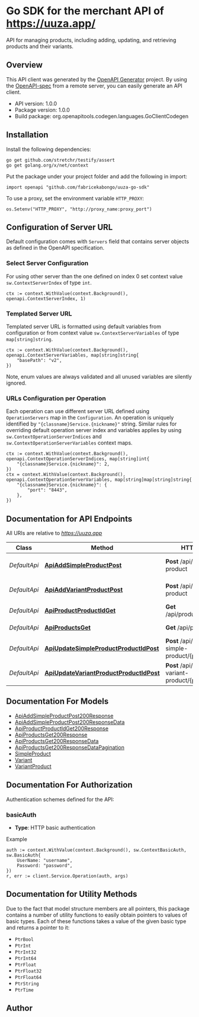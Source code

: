 # Go SDK for the merchant API of https://uuza.app/

API for managing products, including adding, updating, and retrieving products and their variants.

## Overview
This API client was generated by the [OpenAPI Generator](https://openapi-generator.tech) project. 
By using the [OpenAPI-spec](https://www.openapis.org/) from a remote server, you can easily generate an API client.

- API version: 1.0.0
- Package version: 1.0.0
- Build package: org.openapitools.codegen.languages.GoClientCodegen

## Installation

Install the following dependencies:

```shell
go get github.com/stretchr/testify/assert
go get golang.org/x/net/context
```

Put the package under your project folder and add the following in import:

```golang
import openapi "github.com/fabricekabongo/uuza-go-sdk"
```

To use a proxy, set the environment variable `HTTP_PROXY`:

```golang
os.Setenv("HTTP_PROXY", "http://proxy_name:proxy_port")
```

## Configuration of Server URL

Default configuration comes with `Servers` field that contains server objects as defined in the OpenAPI specification.

### Select Server Configuration

For using other server than the one defined on index 0 set context value `sw.ContextServerIndex` of type `int`.

```golang
ctx := context.WithValue(context.Background(), openapi.ContextServerIndex, 1)
```

### Templated Server URL

Templated server URL is formatted using default variables from configuration or from context value `sw.ContextServerVariables` of type `map[string]string`.

```golang
ctx := context.WithValue(context.Background(), openapi.ContextServerVariables, map[string]string{
	"basePath": "v2",
})
```

Note, enum values are always validated and all unused variables are silently ignored.

### URLs Configuration per Operation

Each operation can use different server URL defined using `OperationServers` map in the `Configuration`.
An operation is uniquely identified by `"{classname}Service.{nickname}"` string.
Similar rules for overriding default operation server index and variables applies by using `sw.ContextOperationServerIndices` and `sw.ContextOperationServerVariables` context maps.

```golang
ctx := context.WithValue(context.Background(), openapi.ContextOperationServerIndices, map[string]int{
	"{classname}Service.{nickname}": 2,
})
ctx = context.WithValue(context.Background(), openapi.ContextOperationServerVariables, map[string]map[string]string{
	"{classname}Service.{nickname}": {
		"port": "8443",
	},
})
```

## Documentation for API Endpoints

All URIs are relative to *https://uuza.app*

Class | Method | HTTP request | Description
------------ | ------------- | ------------- | -------------
*DefaultApi* | [**ApiAddSimpleProductPost**](docs/DefaultApi.md#apiaddsimpleproductpost) | **Post** /api/add-simple-product | Add a simple product
*DefaultApi* | [**ApiAddVariantProductPost**](docs/DefaultApi.md#apiaddvariantproductpost) | **Post** /api/add-variant-product | Add a variant product
*DefaultApi* | [**ApiProductProductIdGet**](docs/DefaultApi.md#apiproductproductidget) | **Get** /api/product/{product_id} | Get a product
*DefaultApi* | [**ApiProductsGet**](docs/DefaultApi.md#apiproductsget) | **Get** /api/products | Get all products
*DefaultApi* | [**ApiUpdateSimpleProductProductIdPost**](docs/DefaultApi.md#apiupdatesimpleproductproductidpost) | **Post** /api/update-simple-product/{product_id} | Update a simple product
*DefaultApi* | [**ApiUpdateVariantProductProductIdPost**](docs/DefaultApi.md#apiupdatevariantproductproductidpost) | **Post** /api/update-variant-product/{product_id} | Update a variant product


## Documentation For Models

- [ApiAddSimpleProductPost200Response](docs/ApiAddSimpleProductPost200Response.md)
- [ApiAddSimpleProductPost200ResponseData](docs/ApiAddSimpleProductPost200ResponseData.md)
- [ApiProductProductIdGet200Response](docs/ApiProductProductIdGet200Response.md)
- [ApiProductsGet200Response](docs/ApiProductsGet200Response.md)
- [ApiProductsGet200ResponseData](docs/ApiProductsGet200ResponseData.md)
- [ApiProductsGet200ResponseDataPagination](docs/ApiProductsGet200ResponseDataPagination.md)
- [SimpleProduct](docs/SimpleProduct.md)
- [Variant](docs/Variant.md)
- [VariantProduct](docs/VariantProduct.md)


## Documentation For Authorization


Authentication schemes defined for the API:
### basicAuth

- **Type**: HTTP basic authentication

Example

```golang
auth := context.WithValue(context.Background(), sw.ContextBasicAuth, sw.BasicAuth{
    UserName: "username",
    Password: "password",
})
r, err := client.Service.Operation(auth, args)
```


## Documentation for Utility Methods

Due to the fact that model structure members are all pointers, this package contains
a number of utility functions to easily obtain pointers to values of basic types.
Each of these functions takes a value of the given basic type and returns a pointer to it:

* `PtrBool`
* `PtrInt`
* `PtrInt32`
* `PtrInt64`
* `PtrFloat`
* `PtrFloat32`
* `PtrFloat64`
* `PtrString`
* `PtrTime`

## Author



